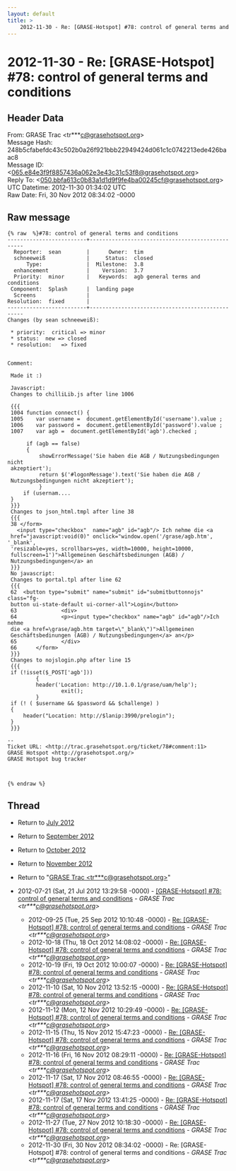 ```yaml
---
layout: default
title: >
    2012-11-30 - Re: [GRASE-Hotspot] #78: control of general terms and conditions
---
```


# 2012-11-30 - Re: [GRASE-Hotspot] #78: control of general terms and conditions

## Header Data

From: GRASE Trac \<tr***c@grasehotspot.org\><br>
Message Hash: 248b5cfabefdc43c502b0a26f921bbb22949424d061c1c0742213ede426baac8<br>
Message ID: \<065.e84e3f9f8857436a062e3e43c31c53f8@grasehotspot.org\><br>
Reply To: \<050.bbfa613c0b83a1d1d9f9fe4ba00245cf@grasehotspot.org\><br>
UTC Datetime: 2012-11-30 01:34:02 UTC<br>
Raw Date: Fri, 30 Nov 2012 08:34:02 -0000<br>

## Raw message

```
{% raw  %}#78: control of general terms and conditions
-------------------------+-------------------------------------------------
  Reporter:  sean        |      Owner:  tim
  schneeweiß             |     Status:  closed
      Type:              |  Milestone:  3.8
  enhancement            |    Version:  3.7
  Priority:  minor       |   Keywords:  agb general terms and conditions
 Component:  Splash      |  landing page
  Screens                |
Resolution:  fixed       |
-------------------------+-------------------------------------------------
Changes (by sean schneeweiß):

 * priority:  critical => minor
 * status:  new => closed
 * resolution:   => fixed


Comment:

 Made it :)

 Javascript:
 Changes to chilliLib.js after line 1006

 {{{
 1004 function connect() {
 1005    var username =  document.getElementById('username').value ;
 1006    var password =  document.getElementById('password').value ;
 1007    var agb =  document.getElementById('agb').checked ;

      if (agb == false)
      {
          showErrorMessage('Sie haben die AGB / Nutzungsbedingungen nicht
 akzeptiert');
          return $('#logonMessage').text('Sie haben die AGB /
 Nutzungsbedingungen nicht akzeptiert');
          }
     if (usernam....
 }
 }}}
 Changes to json_html.tmpl after line 38
 {{{
 38 </form>
   <input type="checkbox"  name="agb" id="agb"/> Ich nehme die <a
 href="javascript:void(0)" onclick="window.open('/grase/agb.htm', '_blank',
 'resizable=yes, scrollbars=yes, width=10000, height=10000,
 fullscreen=1')">Allgemeinen Geschäftsbedinungen (AGB) /
 Nutzungsbedingungen</a> an
 }}}
 No javascript:
 Changes to portal.tpl after line 62
 {{{
 62  <button type="submit" name="submit" id="submitbuttonnojs" class="fg-
 button ui-state-default ui-corner-all">Login</button>
 63              <div>
 64              <p><input type="checkbox" name="agb" id="agb"/>Ich nehme
 die <a href=\grase/agb.htm target=\"_blank\")">Allgemeinen
 Geschäftsbedinungen (AGB) / Nutzungsbedingungen</a> an</p>
 65              </div>
 66      </form>
 }}}
 Changes to nojslogin.php after line 15
 {{{
 if (!isset($_POST['agb']))
         {
         header('Location: http://10.1.0.1/grase/uam/help');
                 exit();
         }
 if (! ( $username && $password && $challenge) )
 {
     header("Location: http://$lanip:3990/prelogin");
 }
 }}}

-- 
Ticket URL: <http://trac.grasehotspot.org/ticket/78#comment:11>
GRASE Hotspot <http://grasehotspot.org/>
GRASE Hotspot bug tracker



{% endraw %}
```

## Thread

+ Return to [July 2012](/archive/2012/07)
+ Return to [September 2012](/archive/2012/09)
+ Return to [October 2012](/archive/2012/10)
+ Return to [November 2012](/archive/2012/11)

+ Return to "[GRASE Trac <tr***c<span>@</span>grasehotspot.org>](/authors/tr___c_at_grasehotspot_org)"

+ 2012-07-21 (Sat, 21 Jul 2012 13:29:58 -0000) - [[GRASE-Hotspot]  #78: control of general terms and conditions](/archive/2012/07/1cd35af1312a74a291b9482b186c62069399cf47ed7db2a7bb1d7c9ccc3b30dd) - _GRASE Trac \<tr***c@grasehotspot.org\>_
  + 2012-09-25 (Tue, 25 Sep 2012 10:10:48 -0000) - [Re: [GRASE-Hotspot] #78: control of general terms and conditions](/archive/2012/09/1df696a96d46a9a412c4b12b5a95914a754df9038699d00e45fd09bf08c22cf7) - _GRASE Trac \<tr***c@grasehotspot.org\>_
  + 2012-10-18 (Thu, 18 Oct 2012 14:08:02 -0000) - [Re: [GRASE-Hotspot] #78: control of general terms and conditions](/archive/2012/10/5f61ce5412a0a03c46cf8306a7c06868d3b58c797185bc2f9ef3a5a1fc70171f) - _GRASE Trac \<tr***c@grasehotspot.org\>_
  + 2012-10-19 (Fri, 19 Oct 2012 10:00:07 -0000) - [Re: [GRASE-Hotspot] #78: control of general terms and conditions](/archive/2012/10/3386c16745b0ab8baf345c5b62dbd1b371d3034c0e03bbc31109e0bb3a3f77f5) - _GRASE Trac \<tr***c@grasehotspot.org\>_
  + 2012-11-10 (Sat, 10 Nov 2012 13:52:15 -0000) - [Re: [GRASE-Hotspot] #78: control of general terms and conditions](/archive/2012/11/b86ea80f2b4bf3e62f6fce685795e76a2e99451a63844ddc53921c1a4b6b686c) - _GRASE Trac \<tr***c@grasehotspot.org\>_
  + 2012-11-12 (Mon, 12 Nov 2012 10:29:49 -0000) - [Re: [GRASE-Hotspot] #78: control of general terms and conditions](/archive/2012/11/4cc7dd7b5431b3986f9bf2b51684c6d2e823ec3e66571fa3aa64aa3337e40b90) - _GRASE Trac \<tr***c@grasehotspot.org\>_
  + 2012-11-15 (Thu, 15 Nov 2012 15:47:23 -0000) - [Re: [GRASE-Hotspot] #78: control of general terms and conditions](/archive/2012/11/fd24042ca41085b475674c972145d116bef83b57dd72406ec497b440c84c4049) - _GRASE Trac \<tr***c@grasehotspot.org\>_
  + 2012-11-16 (Fri, 16 Nov 2012 08:29:11 -0000) - [Re: [GRASE-Hotspot] #78: control of general terms and conditions](/archive/2012/11/5d813f1bcef86fc092f0bc3f79806ad31dfe3535719107b155d0ea6b11d8dee2) - _GRASE Trac \<tr***c@grasehotspot.org\>_
  + 2012-11-17 (Sat, 17 Nov 2012 08:46:55 -0000) - [Re: [GRASE-Hotspot] #78: control of general terms and conditions](/archive/2012/11/1674ebb06a9295d8bcac32b61068ca1030cac452ed79579f281c8dc2e221bed7) - _GRASE Trac \<tr***c@grasehotspot.org\>_
  + 2012-11-17 (Sat, 17 Nov 2012 13:41:25 -0000) - [Re: [GRASE-Hotspot] #78: control of general terms and conditions](/archive/2012/11/bd7082b1d736c2ae091122d2421ad11d23ae53fe64931e469b06654d7bbf4977) - _GRASE Trac \<tr***c@grasehotspot.org\>_
  + 2012-11-27 (Tue, 27 Nov 2012 10:18:30 -0000) - [Re: [GRASE-Hotspot] #78: control of general terms and conditions](/archive/2012/11/4abb61a216e00fdd3ab5ae8c925e03cc78da9ba7bf10285efa38e4d1d9cc97df) - _GRASE Trac \<tr***c@grasehotspot.org\>_
  + 2012-11-30 (Fri, 30 Nov 2012 08:34:02 -0000) - Re: [GRASE-Hotspot] #78: control of general terms and conditions - _GRASE Trac \<tr***c@grasehotspot.org\>_


